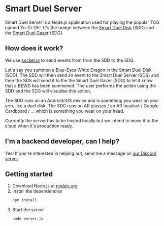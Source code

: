 # Smart Duel Server

Smart Duel Server is a Node.js application used for playing the popular TCG named Yu-Gi-Oh!. It's the bridge between the [Smart Duel Disk][Smart Duel Disk] (SDD) and the [Smart Duel Gazer][Smart Duel Gazer] (SDG).

## How does it work?

We use [socket.io][Socket.io website] to send events from from the SDD to the SDG.

Let's say you summon a Blue-Eyes White Dragon in the Smart Duel Disk (SDD). The SDD will then send an event to the Smart Duel Server (SDS) and then the SDS will send it to the the Smart Duel Gazer (SDG) to let it know that a BEWD has been summoned. The user performs the action using the SDD and the SDG will visualise this action.

The SDD runs on an Android/iOS device and is something you wear on your arm, like a duel disk. The SDG runs on AR glasses / an AR headset / Google Cardboard / ... which is something you wear on your head.

Currently the server has to be hosted locally but we intend to move it to the cloud when it's production ready.

## I'm a backend developer, can I help?

Yes! If you're interested in helping out, send me a message on [our Discord server][Discord link].

## Getting started

1. Download Node.js at [nodejs.org][Nodejs download]
2. Install the dependencies
   ```sh
   npm install
   ```
3. Start the server
   ```sh
   node server.js
   ```

[Smart Duel Disk]: https://github.com/BramDC3/smart_duel_disk
[Smart Duel Gazer]: https://github.com/BramDC3/smart_duel_gazer
[Socket.io website]: https://socket.io/
[Discord link]: https://discord.gg/XCcfcbBcjE
[Nodejs download]: https://nodejs.org/en/download/
